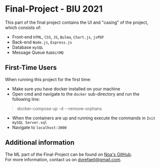 # Final-Project - BIU 2021

This part of the final project contains the UI and "casing" of the project, which consists of:  
- Front-end `HTML`, `CSS`, `JS`, `Bulma`, `Chart.js`, `jsPDF`  
- Back-end `Node.js`, `Express.js`  
- Database `mySQL`
- Message Queue `RabbitMQ`  

## First-Time Users
When running this project for the first time:  
- Make sure you have docker installed on your machine  
- Open cmd and navigate to the `docker` sub-directory and run the following line:
> docker-compose up -d --remove-orphans

- When the containers are up and running execute the commands in `Init mySQL Server.sql`  
- Navigate to `localhost:3000`

## Additional information
The ML part of the Final-Project can be found on [Noa's GitHub](https://github.com/Noabbo/Final-Project-ML).  
For more information, contact us on [dorefaeli@gmail.com](mailto:dorefaeli@gmail.com).
